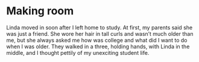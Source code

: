 Making room
===========Linda moved in soon after I left home to study. At first, my parents said she was just a friend. She wore her hair in tall curls and wasn’t much older than me, but she always asked me how was college and what did I want to do when I was older. They walked in a three, holding hands, with Linda in the middle, and I thought pettily of my unexciting student life.